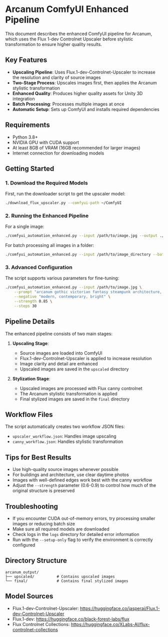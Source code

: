 # Arcanum ComfyUI Enhanced Pipeline

This document describes the enhanced ComfyUI pipeline for Arcanum, which uses the Flux 1-dev Controlnet Upscaler before stylistic transformation to ensure higher quality results.

## Key Features

- **Upscaling Pipeline**: Uses Flux.1-dev-Controlnet-Upscaler to increase the resolution and clarity of source images
- **Two-Stage Process**: Upscales images first, then applies the Arcanum stylistic transformation
- **Enhanced Quality**: Produces higher quality assets for Unity 3D integration
- **Batch Processing**: Processes multiple images at once
- **Automatic Setup**: Sets up ComfyUI and installs required dependencies

## Requirements

- Python 3.8+
- NVIDIA GPU with CUDA support
- At least 8GB of VRAM (16GB recommended for larger images)
- Internet connection for downloading models

## Getting Started

### 1. Download the Required Models

First, run the downloader script to get the upscaler model:

```bash
./download_flux_upscaler.py --comfyui-path ~/ComfyUI
```

### 2. Running the Enhanced Pipeline

For a single image:

```bash
./comfyui_automation_enhanced.py --input /path/to/image.jpg --output ./arcanum_output
```

For batch processing all images in a folder:

```bash
./comfyui_automation_enhanced.py --input /path/to/image_directory --batch --output ./arcanum_output
```

### 3. Advanced Configuration

The script supports various parameters for fine-tuning:

```bash
./comfyui_automation_enhanced.py --input /path/to/image.jpg \
    --prompt "arcanum gothic victorian fantasy steampunk architecture, detailed" \
    --negative "modern, contemporary, bright" \
    --strength 0.85 \
    --steps 30
```

## Pipeline Details

The enhanced pipeline consists of two main stages:

1. **Upscaling Stage**:
   - Source images are loaded into ComfyUI
   - Flux.1-dev-Controlnet-Upscaler is applied to increase resolution
   - Image clarity and detail are enhanced
   - Upscaled images are saved in the `upscaled` directory

2. **Stylization Stage**:
   - Upscaled images are processed with Flux canny controlnet
   - The Arcanum stylistic transformation is applied
   - Final stylized images are saved in the `final` directory

## Workflow Files

The script automatically creates two workflow JSON files:
- `upscaler_workflow.json`: Handles image upscaling
- `canny_workflow.json`: Handles stylistic transformation

## Tips for Best Results

- Use high-quality source images whenever possible
- For buildings and architecture, use clear daytime photos
- Images with well-defined edges work best with the canny workflow
- Adjust the `--strength` parameter (0.6-0.9) to control how much of the original structure is preserved

## Troubleshooting

- If you encounter CUDA out-of-memory errors, try processing smaller images or reducing batch size
- Make sure all required models are downloaded
- Check logs in the `logs` directory for detailed error information
- Run with the `--setup-only` flag to verify the environment is correctly configured

## Directory Structure

```
arcanum_output/
├── upscaled/          # Contains upscaled images
└── final/             # Contains final stylized images
```

## Model Sources

- Flux.1-dev-Controlnet-Upscaler: https://huggingface.co/jasperai/Flux.1-dev-Controlnet-Upscaler
- Flux.1-dev: https://huggingface.co/black-forest-labs/flux
- Flux Controlnet Collections: https://huggingface.co/XLabs-AI/flux-controlnet-collections